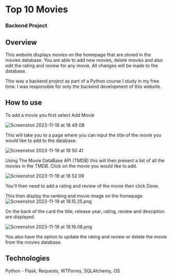 # Top 10 Movies
### Backend Project

## Overview

This website displays movies on the homepage that are stored in the movies database.
You are able to add new movies, delete movies and also edit the rating and review for any movie. All changes will be made to the database.

This was a backend project as part of a Python course I study in my free time.
I was responsible for only the backend development of this website.

## How to use

To add a movie you first select Add Movie

![Screenshot 2023-11-19 at 18 49 08](https://github.com/GeorgeJB3/day-64-top-movies/assets/136596668/4af35300-913c-4637-a741-6864e3440e90)

This will take you to a page where you can input the title 
of the movie you would like to add to the database.

![Screenshot 2023-11-19 at 18 50 41](https://github.com/GeorgeJB3/day-64-top-movies/assets/136596668/2213daf7-0528-4903-b811-ab36ef16023d)

Using The Movie DataBase API (TMDB) this will then present a list of all the movies in the TMDB.
Click on the movie you would like to add. 

![Screenshot 2023-11-19 at 18 52 09](https://github.com/GeorgeJB3/day-64-top-movies/assets/136596668/a5b72ab7-a187-4600-888d-4ccef1beb8f7)

You'll then need to add a rating and review of the movie then click Done.


This then display the ranking and movie image on the homepage.
![Screenshot 2023-11-19 at 18.15.25.png](..%2F..%2F..%2F..%2Fvar%2Ffolders%2Fk7%2F_nbfv3m906j0r7p1wbss1fk80000gn%2FT%2FTemporaryItems%2FNSIRD_screencaptureui_VhKLzQ%2FScreenshot%202023-11-19%20at%2018.15.25.png)

On the back of the card the title, release year, rating, review and desciption 
are displayed.

![Screenshot 2023-11-19 at 18.16.08.png](..%2F..%2F..%2F..%2Fvar%2Ffolders%2Fk7%2F_nbfv3m906j0r7p1wbss1fk80000gn%2FT%2FTemporaryItems%2FNSIRD_screencaptureui_WItzFa%2FScreenshot%202023-11-19%20at%2018.16.08.png)

You also have the option to update the rating and review or delete the movie from the movies database.

## Technologies

Python - Flask, Requests, WTForms, SQLAlchemy, OS

